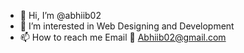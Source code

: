 - 👋 Hi, I’m @abhiib02
- 👀 I’m interested in Web Designing and Development
- 📫 How to reach me   Email 📧 Abhiib02@gmail.com

<!---
abhiib02/abhiib02 is a ✨ special ✨ repository because its `README.md` (this file) appears on your GitHub profile.
You can click the Preview link to take a look at your changes.
--->
